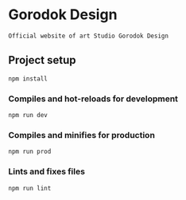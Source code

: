 # Gorodok Design
```
Official website of art Studio Gorodok Design
```
## Project setup
```
npm install
```
### Compiles and hot-reloads for development
```
npm run dev
```
### Compiles and minifies for production
```
npm run prod
```
### Lints and fixes files
```
npm run lint
```